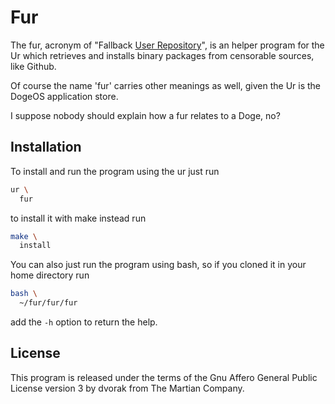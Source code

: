 # Fur

The fur, acronym of "Fallback
[User Repository](
  ../ur)",
is an helper program for the Ur which
retrieves and installs binary packages from
censorable sources, like Github.

Of course the name 'fur' carries other meanings
as well, given the Ur is the DogeOS application store.

I suppose nobody should explain how a fur relates
to a Doge, no?

## Installation

To install and run the program using the ur just run

```bash
ur \
  fur    
```

to install it with make instead run

```bash
make \
  install
```

You can also just run the program using bash,
so if you cloned it in your home directory run

```bash
bash \
  ~/fur/fur/fur
```

add the `-h` option to return the help.

## License

This program is released under the terms of the
Gnu Affero General Public License version 3
by dvorak from The Martian Company.
